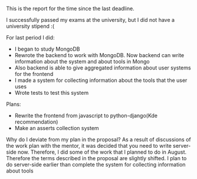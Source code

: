 This is the report for the time since the last deadline.

I successfully passed my exams at the university, but I did not have a university stipend :(

For last period I did:
 - I began to study MongoDB
 - Rewrote the backend to work with MongoDB. Now backend can write information about the system and about tools in Mongo
 - Also backend is able to give aggregated information about user systems for the frontend
 - I made a system for collecting information about the tools that the user uses
 - Wrote tests to test this system

Plans:
 - Rewrite the frontend from javascript to python-django(Kde recommendation)
 - Make an asserts collection system

Why do I deviate from my plan in the proposal? As a result of discussions of the work plan with the mentor, it was decided that you need to write server-side now.
Therefore, I did some of the work that I planned to do in August. Therefore the terms described in the proposal are slightly shifted.
I plan to do  server-side earlier than complete the system for collecting information about tools
 
